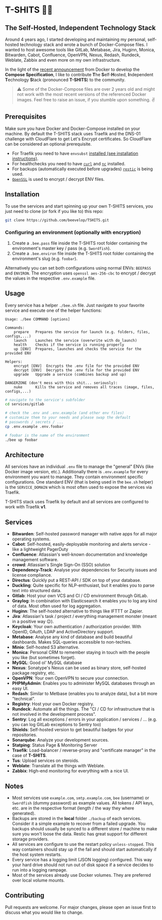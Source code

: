 # T-SHITS 👕💩
## The Self-Hosted, Independent Technology Stack 

Around 4 years ago, I started developing and maintaining my personal, self-hosted technology stack and wrote a bunch of Docker-Compose files. I wanted to host awesome tools like GitLab, Metabase, Jira, Huginn, Monica, Bitwarden, Cabot, Confluence, OpenVPN, Nexus, Redash, Rundeck, Weblate, Zabbix and even more on my own infrastructure.

In the light of the [recent announcement](https://www.docker.com/blog/announcing-the-compose-specification/) from Docker to develop the **Compose Specification**, I like to contribute **T**he **S**elf-**H**osted, **I**ndependent **T**echnology **S**tack (pronounced **T-SHITS**) to the community.

> :warning: Some of the Docker-Compose files are over 2 years old and might not work with the most recent versions of the referenced Docker images. Feel free to raise an issue, if you stumble upon something. :v:

## Prerequisites
Make sure you have Docker and Docker-Compose installed on your machine. By
default the T-SHITS stack uses Traefik and the DNS-01 challenge with CloudFlare
to get Let's Encrypt certificates. So CloudFlare can be considered an optional
prerequisite.

- For Traefik you need to have `envsubst` [installed (see installation
  instructions)](https://command-not-found.com/envsubst).
- For healthchecks you need to have [`curl`](https://command-not-found.com/curl)
  and [`nc`](https://command-not-found.com/nc) installed.
- For backups (automatically executed before upgrades)
  [`restic`](https://command-not-found.com/restic) is being used.
- [`OpenSSL`](https://command-not-found.com/openssl) is used to encrypt /
  decrypt ENV files.

## Installation

To use the services and start spinning up your own T-SHITS services, you just need to clone (or fork if you like to) this repo:
```bash
git clone https://github.com/beevelop/TSHITS.git
```

### Configuring an environment (optionally with encryption)
1. Create a `.bee.pass` file inside the T-SHITS root folder containing the environment's master key / pass (e.g. `Swordfish`).
2. Create a `.bee.environ` file inside the T-SHITS root folder containing the environment's slug (e.g. `foobar`).

Alternatively you can set both configurations using normal ENVs: `BEEPASS` and
`ENVIRON`. The encryption uses `openssl aes-256-cbc` to encrypt / decrypt the
values in the respective `.env.example` file.

## Usage

Every service has a helper `./bee.sh` file. Just navigate to your favorite service and execute one of the helper functions:
```
Usage: ./bee COMMAND [options]

Commands:
    prepare   Prepares the service for launch (e.g. folders, files, configs,...)
    launch    Launches the service (overwrite with do_launch)
    health    Checks if the service is running properly
    up [ENV]  Prepares, launches and checks the service for the provided ENV

Helpers:
    encrypt [ENV]  Encrypts the .env file for the provided ENV
    decrypt [ENV]  Decrypts the .env file for the provided ENV
    upgrade   Upgrade a service (combines backup and up)

DANGERZONE (don't mess with this shit... seriously):
    nuke      Kills the service and removes all traces (image, files, configs,...)
```

```bash
# navigate to the service's subfolder
cd services/gitlab

# check the .env and .env.example (and other env files)
# customize them to your needs and please swap the default
# passwords / secrets / ...
cp .env.example .env.foobar

# foobar is the name of the environment
./bee up foobar
```

## Architecture
All services have an individual `.env` file to manage the "general" ENVs (like
Docker image version, etc.). Additionally there is `.env.example` for every
environment you want to manage. They contain environment specific
configurations. One standard ENV (that is being used in the `bee.sh` helper) is
the `SERVICE_DOMAIN` which is most often used to expose the services via
Traefik.

T-SHITS stack uses Traefik by default and all services are configured to work
with Traefik **v1**.

## Services
- **Bitwarden**: Self-hosted password manager with native apps for all major operating systems.
- **Cabot**: Self-hosted, easily-deployable monitoring and alerts service - like a lightweight PagerDuty
- **Confluence**: Atlassian's well-known documentation and knowledge management software.
- **crowd**: Atlassian's Single Sign-On (SSO) solution
- **Dependency-Track**: Analyse your dependencies for Security issues and license compliance.
- **Directus**: Quickly put a REST-API / SDK on top of your database.
- **Duckling**: Quite specific for NLP-enthusiast, but it enables you to parse text into structured data.
- **Gitlab**: Host your own VCS and CI / CD environment through GitLab.
- **Graylog**: In combination with Elasticsearch it enables you to log any kind of data. Most often used for log aggregation.
- **Huginn**: The self-hosted alternative to things like IFTTT or Zapier.
- **Jira**: Atlassian's task / project / everything management monster (meant in a positive way 😉).
- **Keycloak**: Your own authentication / authorization provider. With OpenID, OAuth, LDAP and ActiveDirectory support.
- **Metabase**: Analyse any kind of database and build beautiful dashboards. Makes SQL-queries accessible to non-techies.
- **Minio**: Self-hosted S3 alternative.
- **Monica**: Personal CRM to remember staying in touch with the people you like (but sometimes forget).
- **MySQL**: Good ol' MySQL database
- **Nexus**: Sonatype's Nexus can be used as binary store, self-hosted package registry, etc.
- **OpenVPN**: Your own OpenVPN to secure your connection.
- **PHPMyAdmin**: Enables you to administer MySQL databases through an easy UI.
- **Redash**: Similar to Metbase (enables you to analyze data), but a bit more "technical".
- **Registry**: Host your own Docker registry.
- **Rundeck**: Automate all the things. The "CI / CD for infrastructure that is not involved in the development process".
- **Sentry**: Log all exceptions / errors in your application / services / ... (e.g. you can log GitLab exceptions to Sentry too)
- **Shields**: Self-hosted version to get beautiful badges for your repositories.
- **Sonarqube**: Analyze your development sources.
- **Statping**: Status Page & Monitoring Server
- **Traefik**: Load-balancer / reverse-proxy and "certificate manager" in the case of **T-SHITS**.
- **Tus**: Upload services on steroids.
- **Weblate**: Translate all the things with Weblate.
- **Zabbix**: High-end monitoring for everything with a nice UI.

## Notes
- Most services use `example.com`, `smtp.example.com`, `bee` (username) or
  `Swordfish` (dummy password) as example values. All tokens / API keys, etc.
  are in the respective format (length / the way they where generated).
- Backups are stored in the **local** folder `./backup` of each services.
  Consider it a simple example to recover from a failed upgrade. You backups
  should usually be synced to a different store / machine to make sure you won't
  loose the data. Restic has great support for different storage providers.
- All services are configure to use the restart policy `unless-stopped`. This
  way containers should stay up if the fail and should start automatically if
  the host system restarts.
- Every service has a logging limit (JSON logging) configured. This way your
  hard drive should not run out of disk space if a service decides to run into a
  logging rampage.
- Most of the services already use Docker volumes. They are preferred over local
  volume mounts.

## Contributing
Pull requests are welcome. For major changes, please open an issue first to discuss what you would like to change.
